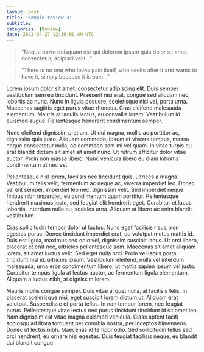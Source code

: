 ```yaml
---
layout: post
title: 'Sample review 3'
subtitle: 
categories: [Review]
date: 2022-04-27 12:10:00 AM UTC
---
```



> "Neque porro quisquam est qui dolorem ipsum quia dolor sit amet, consectetur, adipisci velit..."

> "There is no one who loves pain itself, who seeks after it and wants to have it, simply because it is pain..."

Lorem ipsum dolor sit amet, consectetur adipiscing elit. Duis semper vestibulum sem eu tincidunt. Praesent nisi erat, congue sed aliquam nec, lobortis ac nunc. Nunc in ligula posuere, scelerisque nisi vel, porta urna. Maecenas sagittis eget purus vitae rhoncus. Cras eleifend malesuada elementum. Mauris at iaculis lectus, eu convallis lorem. Vestibulum id euismod augue. Pellentesque hendrerit condimentum semper.

Nunc eleifend dignissim pretium. Ut dui magna, mollis ac porttitor ac, dignissim quis justo. Aliquam commodo, ipsum et viverra tempus, massa neque consectetur nulla, ac commodo sem mi vel quam. In vitae turpis eu erat blandit dictum sit amet sit amet nunc. Ut rutrum efficitur dolor vitae auctor. Proin non massa libero. Nunc vehicula libero eu diam lobortis condimentum ut nec est.

Pellentesque nisl lorem, facilisis nec tincidunt quis, ultrices a magna. Vestibulum felis velit, fermentum ac neque ac, viverra imperdiet leo. Donec vel elit semper, imperdiet leo nec, dignissim velit. Sed imperdiet neque finibus nibh imperdiet, eu condimentum quam porttitor. Pellentesque hendrerit maximus justo, sed feugiat elit hendrerit eget. Curabitur et lacus lobortis, interdum nulla eu, sodales urna. Aliquam at libero ac enim blandit vestibulum.

Cras sollicitudin tempor dolor ut luctus. Nunc eget facilisis risus, non egestas purus. Donec tincidunt imperdiet erat, eu volutpat metus mattis id. Duis est ligula, maximus sed odio vel, dignissim suscipit lacus. Ut orci libero, placerat et erat nec, ultricies pellentesque sem. Maecenas sit amet aliquam lorem, sit amet luctus velit. Sed eget nulla orci. Proin vel lacus porta, tincidunt nisl id, ultricies ipsum. Vestibulum eleifend, nulla vel interdum malesuada, urna eros condimentum libero, ut mattis sapien ipsum vel justo. Curabitur tempus ligula at lectus auctor, ac fermentum ligula elementum. Aliquam a luctus nibh, at dignissim lorem.

Mauris mollis congue semper. Duis vitae aliquet nulla, at facilisis felis. In placerat scelerisque nisi, eget suscipit lorem dictum ut. Aliquam erat volutpat. Suspendisse et porta tellus. In non tempor lorem, nec feugiat purus. Pellentesque vitae lectus nec purus tincidunt tincidunt id sit amet leo. Nam dignissim est vitae magna euismod vehicula. Class aptent taciti sociosqu ad litora torquent per conubia nostra, per inceptos himenaeos. Donec ut lectus nibh. Maecenas id tempor odio. Sed sollicitudin tellus sed orci hendrerit, eu ornare nisi egestas. Duis feugiat facilisis neque, eu blandit dui blandit congue.